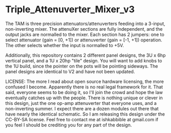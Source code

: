 # Triple_Attenuverter_Mixer_v3

The TAM is three precision attenuators/attenuverters feeding into a 3-input, non-inverting mixer. The attenuXer sections are fully independent, and the output jacks are normalled to the mixer. Each section has 2 jumpers: one to select attenuator (gain = [0, +1]) or attenuverter (gain = [-1, +1]) operation. The other selects whether the input is normalled to +5V.

Additionally, this repository contains 2 different panel designs, the 3U x 6hp vertical panel, and a 1U x 20hp "tile" design. You will want to add knobs to the 1U build, since the pointer on the pots will be pointing sideways. The panel designs are identical to V2 and have not been updated.

LICENSE: The more I read about open source hardware licensing, the more confused I become. Apparently there is no real legal framework for it. That said, everyone seems to be doing it, so I'll join the crowd and hope the law eventually catches up with the people.
There is nothing unique or clever in this design, just the one op-amp attenuverter that everyone uses, and a non-inverting summer. I expect there are a dozen modules out there that have nearly the identical schematic. 
So I am releasing this design under the CC-BY-SA license. Feel free to contact me at ishkabbible at gmail.com if you feel I should be crediting you for any part of the design.

